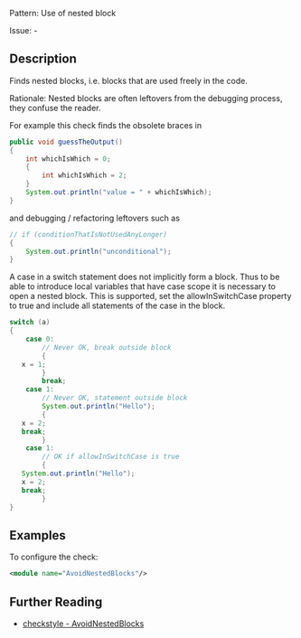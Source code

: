 Pattern: Use of nested block

Issue: -

## Description

Finds nested blocks, i.e. blocks that are used freely in the code. 

Rationale: Nested blocks are often leftovers from the debugging process, they confuse the reader. 

For example this check finds the obsolete braces in 


```java
public void guessTheOutput()
{
    int whichIsWhich = 0;
    {
        int whichIsWhich = 2;
    }
    System.out.println("value = " + whichIsWhich);
}
```
        

and debugging / refactoring leftovers such as 


```java
// if (conditionThatIsNotUsedAnyLonger)
{
    System.out.println("unconditional");
}
```
        

A case in a switch statement does not implicitly form a block. Thus to be able to introduce local variables that have case scope it is necessary to open a nested block. This is supported, set the allowInSwitchCase property to true and include all statements of the case in the block. 


```java
switch (a)
{
    case 0:
        // Never OK, break outside block
        {
   x = 1;
        }
        break;
    case 1:
        // Never OK, statement outside block
        System.out.println("Hello");
        {
   x = 2;
   break;
        }
    case 1:
        // OK if allowInSwitchCase is true
        {
   System.out.println("Hello");
   x = 2;
   break;
        }
}
```
        

## Examples

To configure the check: 


```xml
<module name="AvoidNestedBlocks"/>
```

## Further Reading

* [checkstyle - AvoidNestedBlocks](http://checkstyle.sourceforge.net/config_blocks.html#AvoidNestedBlocks)

